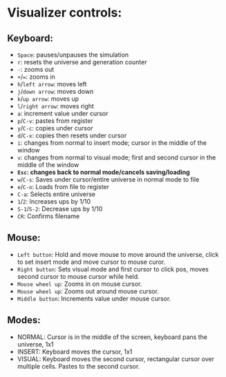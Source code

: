 # Visualizer controls:

## Keyboard:
 - `Space`: pauses/unpauses the simulation
 - `r`: resets the universe and generation counter
 - `-`: zooms out
 - `+`/`=`: zooms in
 - `h`/`left arrow`: moves left
 - `j`/`down arrow`: moves down
 - `k`/`up arrow`: moves up
 - `l`/`right arrow`: moves right
 - `a`: increment value under cursor
 - `p`/`C-v`: pastes from register
 - `y`/`C-c`: copies under cursor
 - `d`/`C-x`: copies then resets under cursor
 - `i`: changes from normal to insert mode;
 cursor in the middle of the window
 - `v`: changes from normal to visual mode;
 first and second cursor in the middle of the window
 - **`Esc`: changes back to normal mode/cancels saving/loading**
 - `w`/`C-s`: Saves under cursor/entire universe in normal mode to file
 - `e`/`C-o`: Loads from file to register
 - `C-a`: Selects entire universe
 - `1`/`2`: Increases ups by 1/10
 - `S-1`/`S-2`: Decrease ups by 1/10
 - `CR`: Confirms filename

 ## Mouse:
  - `Left button`: Hold and move mouse to move around the universe,
  click to set insert mode and move cursor to mouse curor.
  - `Right button`: Sets visual mode and first cursor to click pos,
  moves second cursor to mouse cursor while held.
  - `Mouse wheel up`: Zooms in on mouse cursor.
  - `Mouse wheel up`: Zooms out around mouse cursor.
  - `Middle button`: Increments value under mouse cursor.

## Modes:
 - NORMAL: Cursor is in the middle of the screen, keyboard pans the universe, 1x1
 - INSERT: Keyboard moves the cursor, 1x1
 - VISUAL: Keyboard moves the second cursor, rectangular cursor over multiple cells.
 Pastes to the second cursor.